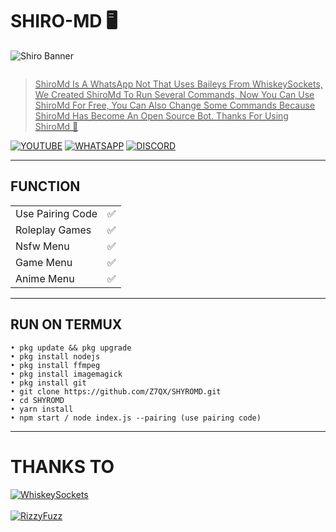 # SHIRO-MD 🖥

![Shiro Banner](https://telegra.ph/file/e4aac8a3ce7a92db3807c.jpg)<br>
<p align="center">
  <a href="#"><img src="https://readme-typing-svg.herokuapp.com?font=Rubik+Broken+Fax&pause=1000&color=4734F7&random=false&width=435&lines=SHIRO+-+MD+%E2%80%A2+BOT+WHATSAPP)](https://git.io/typing-svg" alt="">
</p>

> ShiroMd Is A WhatsApp Not That Uses Baileys From WhiskeySockets, We Created ShiroMd To Run Several Commands, Now You Can Use ShiroMd For Free, You Can Also Change Some Commands Because ShiroMd Has Become An Open Source Bot. Thanks For Using ShiroMd 🥳

[![YOUTUBE](https://img.shields.io/badge/YouTube-Page-red?style=flat&logo=YouTube&logoColor=red)](https://youtube.com/@IdlysGtps?si=7Fk0r4NUHwlZP-Rv)
[![WHATSAPP](https://img.shields.io/badge/WhatsApp-Group-green?style=flat&logo=WhatsApp&logoColor=green)](https://chat.whatsapp.com/HVEJWTnWaR825pK2GgSqux)
[![DISCORD](https://img.shields.io/badge/Discord-Page-darkblue)](https://discord.com/invite/XTQYDH9J)


----

## FUNCTION

|                             |     |
|-----------------------------|-----|
|Use Pairing Code             | ✅  |
|Roleplay Games               | ✅  |
|Nsfw Menu                    | ✅  |
|Game Menu                    | ✅  |
|Anime Menu                   | ✅  |
-----
## RUN ON TERMUX

```
• pkg update && pkg upgrade
• pkg install nodejs
• pkg install ffmpeg
• pkg install imagemagick
• pkg install git
• git clone https://github.com/Z7QX/SHYROMD.git
• cd SHYROMD
• yarn install
• npm start / node index.js --pairing (use pairing code)
```

-----

# THANKS TO 

[![WhiskeySockets](https://img.shields.io/badge/Thanks•To-WhiskeySockets-black?style=flat&logo=github)](https://github.com/WhiskeySockets)
<br>
<br>
[![RizzyFuzz](https://img.shields.io/badge/Thanks•To-RizzyFuzz-black?style=flat&logo=github)](https://github.com/rizzlogy)
